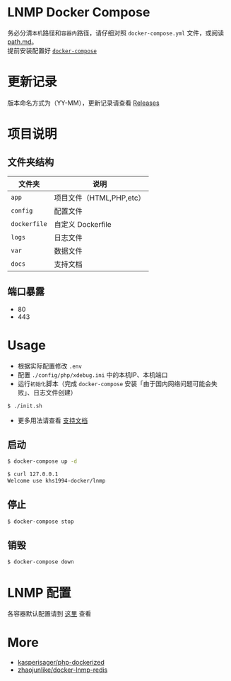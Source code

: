 # LNMP Docker Compose

务必分清`本机`路径和`容器内`路径，请仔细对照 `docker-compose.yml` 文件，或阅读 [path.md](docs/path.md)。  
提前安装配置好 [`docker-compose`](https://www.khs1994.com/docker/compose.html)

# 更新记录

版本命名方式为（YY-MM），更新记录请查看 [Releases](https://github.com/khs1994-docker/lnmp/releases)

# 项目说明

## 文件夹结构

|文件夹|说明|
|--|--|
|`app`         |项目文件（HTML,PHP,etc）|
|`config`      |配置文件|               
|`dockerfile`  |自定义 Dockerfile|
|`logs`        |日志文件|
|`var`         |数据文件|
|`docs`        |支持文档|

## 端口暴露

* 80
* 443

# Usage

* 根据实际配置修改 `.env`
* 配置 `./config/php/xdebug.ini` 中的本机IP、本机端口
* 运行`初始化`脚本（完成 `docker-compose` 安装「由于国内网络问题可能会失败」、日志文件创建）

```bash
$ ./init.sh
```

* 更多用法请查看 [支持文档](https://github.com/khs1994-docker/lnmp/docs/)

## 启动

```bash
$ docker-compose up -d

$ curl 127.0.0.1
Welcome use khs1994-docker/lnmp
```

## 停止

```bash
$ docker-compose stop
```

## 销毁

```bash
$ docker-compose down
```

# LNMP 配置

各容器默认配置请到 [这里](https://github.com/khs1994-docker/lnmp-default-config) 查看

# More

* [kasperisager/php-dockerized](https://github.com/kasperisager/php-dockerized)
* [zhaojunlike/docker-lnmp-redis](https://github.com/zhaojunlike/docker-lnmp-redis)
